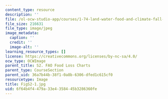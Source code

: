 ```yaml
---
content_type: resource
description: ''
file: /ol-ocw-studio-app/courses/1-74-land-water-food-and-climate-fall-2020/6f64b4f4479a33e4358445b3286360fe_FigS2-1.jpg
file_size: 216631
file_type: image/jpeg
image_metadata:
  caption: ''
  credit: ''
  image-alt: ''
learning_resource_types: []
license: https://creativecommons.org/licenses/by-nc-sa/4.0/
ocw_type: OCWImage
parent_title: S2. FAO Food Loss Charts
parent_type: CourseSection
parent_uid: 36a7b44b-38f1-0a8b-6306-dfed1c615cf0
resourcetype: Image
title: FigS2-1.jpg
uid: 6f64b4f4-479a-33e4-3584-45b3286360fe
---
```

